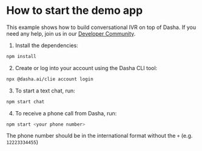 # How to start the demo app

This example shows how to build conversational IVR on top of Dasha. If you need any help, join us in our [Developer Community](https://community.dasha.ai).

1. Install the dependencies:

```sh
npm install
```

2. Create or log into your account using the Dasha CLI tool:

```sh
npx @dasha.ai/clie account login
```

3. To start a text chat, run:

```sh
npm start chat
```

4. To receive a phone call from Dasha, run:

```sh
npm start <your phone number>
```

The phone number should be in the international format without the `+` (e.g. `12223334455`)